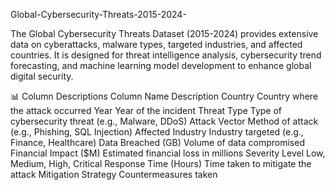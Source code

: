 Global-Cybersecurity-Threats-2015-2024-

The Global Cybersecurity Threats Dataset (2015-2024) provides extensive data on cyberattacks, malware types, targeted industries, and affected countries. It is designed for threat intelligence analysis, cybersecurity trend forecasting, and machine learning model development to enhance global digital security.

📊 Column Descriptions
Column                  Name	Description
Country	                Country where the attack occurred
Year	                  Year of the incident
Threat Type	            Type of cybersecurity threat (e.g., Malware, DDoS)
Attack Vector	          Method of attack (e.g., Phishing, SQL Injection)
Affected Industry	      Industry targeted (e.g., Finance, Healthcare)
Data Breached (GB)	    Volume of data compromised
Financial Impact ($M)	  Estimated financial loss in millions
Severity Level	        Low, Medium, High, Critical
Response Time (Hours)	  Time taken to mitigate the attack
Mitigation Strategy	    Countermeasures taken
